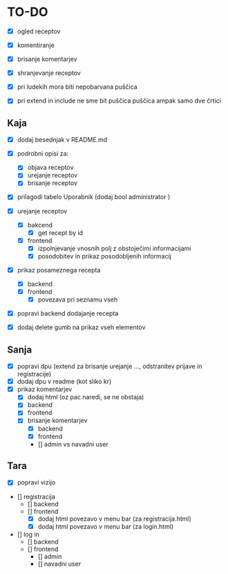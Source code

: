 # TO-DO
- [x] ogled receptov
- [X] komentiranje
- [X] brisanje komentarjev
- [x] shranjevanje receptov
- [x] pri ludekih mora biti nepobarvana puščica
- [x] pri extend in include ne sme bit puščica puščica ampak samo dve črtici




## Kaja
- [x] dodaj besednjak v README.md
- [x] podrobni opisi za:
    - [x] objava receptov
    - [x] urejanje receptov
    - [x] brisanje receptov 
- [x] prilagodi tabelo Uporabnik (dodaj bool administrator )

- [x] urejanje receptov
    - [x] bakcend
        - [x] get recept by id 
    - [x] frontend
        - [x] izpolnjevanje vnosnih polj z obstoječimi informacijami
        - [x] posodobitev in prikaz posodobljenih informacij
- [x] prikaz posameznega recepta
    - [x] backend
    - [x] frontend
        - [x] povezava pri seznamu vseh
- [x] popravi backend dodajanje recepta
- [x] dodaj delete gumb na prikaz vseh elementov



## Sanja
- [X] popravi dpu (extend za brisanje urejanje ..., odstranitev prijave in registracije)
- [X] dodaj dpu v readme (kot sliko kr) <!-- Ne gre dodati kot sliko, lahko samo povezavo/pot do nje -->
- [x] prikaz komentarjev
    - [x] dodaj html (oz pac naredi, se ne obstaja)
    - [x] backend 
    - [x] frontend
    - [x] brisanje komentarjev
        - [x] backend 
        - [x] frontend
        - [] admin vs navadni user 

## Tara
- [X] popravi vizijo
- [] registracija
    - [] backend
    - [] frontend
        - [X] dodaj html povezavo v menu bar (za registracija.html)
        - [X] dodaj html povezavo v menu bar (za login.html)
- [] log in 
    - [] backend 
    - [] frontend
        - [] admin
        - [] navadni user 



